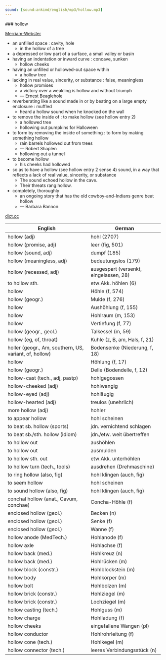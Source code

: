 ```yaml
---
sound: [sound:ankimd/english/mp3/hollow.mp3]
---
```


\### hollow

[Merriam-Webster](https://www.merriam-webster.com/dictionary/hollow)

- an unfilled space : cavity, hole
    - in the hollow of a tree
- a depressed or low part of a surface, a small valley or basin
- having an indentation or inward curve : concave, sunken
    - hollow cheeks
- having an unfilled or hollowed-out space within
    - a hollow tree
- lacking in real value, sincerity, or substance : false, meaningless
    - hollow promises
    - a victory over a weakling is hollow and without triumph
    - — Ernest Beaglehole
- reverberating like a sound made in or by beating on a large empty enclosure : muffled
    - heard a hollow sound when he knocked on the wall
- to remove the inside of : to make hollow (see hollow entry 2)
    - a hollowed tree
    - hollowing out pumpkins for Halloween
- to form by removing the inside of something : to form by making something hollow
    - rain barrels hollowed out from trees
    - — Robert Shaplen
    - hollowing out a tunnel
- to become hollow
    - his cheeks had hollowed
- so as to have a hollow (see hollow entry 2 sense 4) sound, in a way that reflects a lack of real value, sincerity, or substance
    - The sound echoed hollow in the cave.
    - Their threats rang hollow.
- completely, thoroughly
    - an ongoing story that has the old cowboy-and-Indians genre beat hollow
    - — Barbara Bannon

[dict.cc](https://www.dict.cc/hollow)

| English        | German       |
| -------------- | ------------ |
| hollow (adj) | hohl (2707) |
| hollow (promise, adj) | leer (fig, 501) |
| hollow (sound, adj) | dumpf (185) |
| hollow (meaningless, adj) | bedeutungslos (179) |
| hollow (recessed, adj) | ausgespart (versenkt, eingelassen, 28) |
| to hollow sth. | etw.Akk. höhlen (6) |
| hollow | Höhle (f, 574) |
| hollow (geogr.) | Mulde (f, 276) |
| hollow | Aushöhlung (f, 155) |
| hollow | Hohlraum (m, 153) |
| hollow | Vertiefung (f, 77) |
| hollow (geogr., geol.) | Talkessel (m, 59) |
| hollow (eg, of, throat) | Kuhle (z, B, am, Hals, f, 21) |
| holler (geogr., Am, southern, US, variant, of, hollow) | Bodensenke (Niederung, f, 18) |
| hollow | Höhlung (f, 17) |
| hollow (geogr.) | Delle (Bodendelle, f, 12) |
| hollow-cast (tech., adj, pastp) | hohlgegossen |
| hollow-cheeked (adj) | hohlwangig |
| hollow-eyed (adj) | hohläugig |
| hollow-hearted (adj) | treulos (unehrlich) |
| more hollow (adj) | hohler |
| to appear hollow | hohl scheinen |
| to beat sb. hollow (sports) | jdn. vernichtend schlagen |
| to beat sb./sth. hollow (idiom) | jdn./etw. weit übertreffen |
| to hollow out | aushöhlen |
| to hollow out | ausmulden |
| to hollow sth. out | etw.Akk. unterhöhlen |
| to hollow turn (tech., tools) | ausdrehen (Drehmaschine) |
| to ring hollow (also, fig) | hohl klingen (auch, fig) |
| to seem hollow | hohl scheinen |
| to sound hollow (also, fig) | hohl klingen (auch, fig) |
| conchal hollow (anat., Cavum, conchae) | Concha-Höhle (f) |
| enclosed hollow (geol.) | Becken (n) |
| enclosed hollow (geol.) | Senke (f) |
| enclosed hollow (geol.) | Wanne (f) |
| hollow anode (MedTech.) | Hohlanode (f) |
| hollow axle | Hohlachse (f) |
| hollow back (med.) | Hohlkreuz (n) |
| hollow back (med.) | Hohlrücken (m) |
| hollow block (constr.) | Hohlblockstein (m) |
| hollow body | Hohlkörper (m) |
| hollow bolt | Hohlbolzen (m) |
| hollow brick (constr.) | Hohlziegel (m) |
| hollow brick (constr.) | Lochziegel (m) |
| hollow casting (tech.) | Hohlguss (m) |
| hollow charge | Hohlladung (f) |
| hollow cheeks | eingefallene Wangen (pl) |
| hollow conductor | Hohlrohrleitung (f) |
| hollow cone (tech.) | Hohlkegel (m) |
| hollow connector (tech.) | leeres Verbindungsstück (n) |
